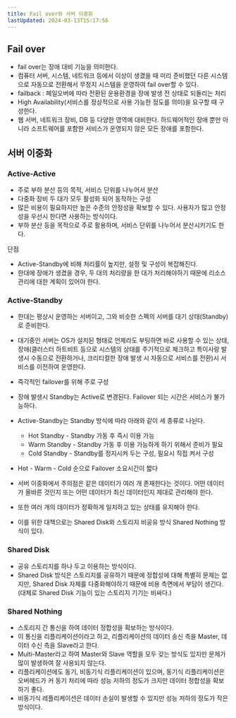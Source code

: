 ```yaml
---
title: Fail over와 서버 이중화
lastUpdated: 2024-03-13T15:17:56
---
```

## Fail over

- fail over는 장애 대비 기능을 의미한다.
- 컴퓨터 서버, 시스템, 네트워크 등에서 이상이 생겼을 때 미리 준비했던 다른 시스템으로 자동으로 전환해서 무정지 시스템을 운영하여 fail over할 수 있다.
- failback : 페일오버에 따라 전환된 운용환경을 장애 발생 전 상태로 되돌리는 처리
- High Availability(서비스를 정상적으로 사용 가능한 정도를 의미)을 요구할 때 구성한다.
- 웹 서버, 네트워크 장비, DB 등 다양한 영역에 대비한다. 하드웨어적인 장애 뿐만 아니라 소프트웨어를 포함한 서비스가 운영되지 않은 모든 장애를 포함한다.

## 서버 이중화

### Active-Active

- 주로 부하 분산 등의 목적, 서비스 단위를 나누어서 분산
- 다중화 장비 두 대가 모두 활성화 되어 동작하는 구성
- 많은 비용이 필요하지만 높은 수준의 안정성을 확보할 수 있다. 사용자가 많고 안정성을 우선시 한다면 사용하는 방식이다.
- 부하 분산 등을 목적으로 주로 활용하며, 서비스 단위를 나누어서 분산시키기도 한다.

단점
- Active-Standby에 비해 처리률이 높지만, 설정 및 구성이 복잡해진다.
- 한대에 장애가 생겼을 경우, 두 대의 처리량을 한 대가 처리해야하기 때문에 리소스 관리에 대한 계획이 있어야 한다.

### Active-Standby

- 한대는 평상시 운영하는 서버이고, 그와 비슷한 스펙의 서버를 대기 상태(Standby)로 준비한다.
- 대기중인 서버는 OS가 설치된 형태로 언제라도 부팅하면 바로 사용할 수 있는 상태, 장애(클러스터 하트비트 등으로 시스템의 상태를 주기적으로 체크하고 특이사랑 발생시 수동으로 전환하거나, 크리티컬한 장애 발생 시 자동으로 서비스를 전환)시 서비스를 이전하여 운영한다.
- 즉각적인 failover를 위해 주로 구성
- 장애 발생시 Standby는 Active로 변경된다. Failover 되는 시간은 서비스가 불가능하다.
- Active-Standby는 Standby 방식에 따라 아래와 같이 세 종류로 나뉜다.
    - Hot Standby - Standby 가동 후 즉시 이용 가능
    - Warm Standby - Standby 가동 후 이용 가능하게 하기 위해서 준비가 필요
    - Cold Standby - Standby를 정지시켜 두는 구성, 필요시 직접 켜서 구성
- Hot - Warm - Cold 순으로 Failover 소요시간이 짧다

- 서버 이중화에서 주의점은 같은 데이터가 여러 개 존재한다는 것이다. 어떤 데이터가 올바른 것인지 또는 어떤 데이터가 최신 데이터인지 제대로 관리해야 한다.
- 또한 여러 개의 데이터가 정확하게 일치하고 있는 상태를 유지해야 한다.
- 이를 위한 대책으로는 Shared Disk와 스토리지 비공유 방식 Shared Nothing 방식이 있다.

### Shared Disk
- 공유 스토리지를 하나 두고 이용하는 방식이다.
- Shared Disk 방식은 스토리지를 공유하기 때문에 정합성에 대해 특별히 문제는 없지만, Shared Disk 자체를 다중화해야하기 때문에 비용 측면에서 부담이 생긴다. (대체로 Shared Disk 기능이 있는 스토리지 기기는 비싸다.)

### Shared Nothing
- 스토리지 간 통신을 하여 데이터 정합성을 확보하는 방식이다.
- 이 통신을 리플리케이션이라고 하고, 리플리케이션의 데이터 송신 측을 Master, 데이터 수신 측을 Slave라고 한다.
- Multi-Master라고 하여 Master와 Slave 역할을 모두 갖는 방식도 있지만 문제가 많이 발생하여 잘 사용되지 않는다.
- 리플리케이션에도 동기, 비동기식 리플리케이션이 있으며, 동기식 리플리케이션은 오버헤드가 커 동기 처리에 따라 성능 저하의 정도가 크지만 데이터 정합성을 확보하기 좋다.
- 비동기식 레플리케이션은 데이터 손실이 발생할 수 있지만 성능 저하의 정도가 작은 방식이다.